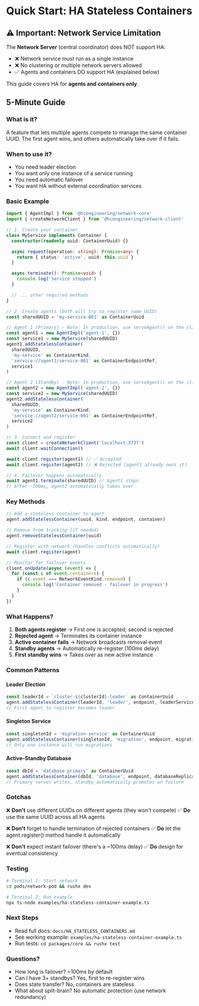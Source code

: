 # Quick Start: HA Stateless Containers

## ⚠️ Important: Network Service Limitation

The **Network Server** (central coordinator) does NOT support HA:

- ❌ Network service must run as a single instance
- ❌ No clustering or multiple network servers allowed
- ✅ Agents and containers DO support HA (explained below)

This guide covers HA for **agents and containers only**.

## 5-Minute Guide

### What is it?

A feature that lets multiple agents compete to manage the same container UUID. The first agent wins, and others automatically take over if it fails.

### When to use it?

- You need leader election
- You want only one instance of a service running
- You need automatic failover
- You want HA without external coordination services

### Basic Example

```typescript
import { AgentImpl } from '@hcengineering/network-core'
import { createNetworkClient } from '@hcengineering/network-client'

// 1. Create your container
class MyService implements Container {
  constructor(readonly uuid: ContainerUuid) {}

  async request(operation: string): Promise<any> {
    return { status: 'active', uuid: this.uuid }
  }

  async terminate(): Promise<void> {
    console.log('Service stopped')
  }

  // ... other required methods
}

// 2. Create agents (both will try to register same UUID)
const sharedUUID = 'my-service-001' as ContainerUuid

// Agent 1 (Primary) - Note: In production, use serveAgent() on the client
const agent1 = new AgentImpl('agent-1', {})
const service1 = new MyService(sharedUUID)
agent1.addStatelessContainer(
  sharedUUID,
  'my-service' as ContainerKind,
  'service://agent1/service-001' as ContainerEndpointRef,
  service1
)

// Agent 2 (Standby) - Note: In production, use serveAgent() on the client
const agent2 = new AgentImpl('agent-2', {})
const service2 = new MyService(sharedUUID)
agent2.addStatelessContainer(
  sharedUUID,
  'my-service' as ContainerKind,
  'service://agent2/service-001' as ContainerEndpointRef,
  service2
)

// 3. Connect and register
const client = createNetworkClient('localhost:3737')
await client.waitConnection()

await client.register(agent1) // ✅ Accepted
await client.register(agent2) // ❌ Rejected (agent1 already owns it)

// 4. Failover happens automatically
await agent1.terminate(sharedUUID) // Agent1 stops
// After ~100ms, agent2 automatically takes over
```

### Key Methods

```typescript
// Add a stateless container to agent
agent.addStatelessContainer(uuid, kind, endpoint, container)

// Remove from tracking (if needed)
agent.removeStatelessContainer(uuid)

// Register with network (handles conflicts automatically)
await client.register(agent)

// Monitor for failover events
client.onUpdate(async (event) => {
  for (const c of event.containers) {
    if (c.event === NetworkEventKind.removed) {
      console.log('Container removed - failover in progress')
    }
  }
})
```

### What Happens?

1. **Both agents register** → First one is accepted, second is rejected
2. **Rejected agent** → Terminates its container instance
3. **Active container fails** → Network broadcasts removal event
4. **Standby agents** → Automatically re-register (100ms delay)
5. **First standby wins** → Takes over as new active instance

### Common Patterns

#### Leader Election

```typescript
const leaderId = `cluster-${clusterId}-leader` as ContainerUuid
agent.addStatelessContainer(leaderId, 'leader', endpoint, leaderService)
// First agent to register becomes leader
```

#### Singleton Service

```typescript
const singletonId = 'migration-service' as ContainerUuid
agent.addStatelessContainer(singletonId, 'migration', endpoint, migrationService)
// Only one instance will run migrations
```

#### Active-Standby Database

```typescript
const dbId = 'database-primary' as ContainerUuid
agent.addStatelessContainer(dbId, 'database', endpoint, databaseReplica)
// Primary serves writes, standby automatically promotes on failure
```

### Gotchas

❌ **Don't** use different UUIDs on different agents (they won't compete)
✅ **Do** use the same UUID across all HA agents

❌ **Don't** forget to handle termination of rejected containers
✅ **Do** let the agent.register() method handle it automatically

❌ **Don't** expect instant failover (there's a ~100ms delay)
✅ **Do** design for eventual consistency

### Testing

```bash
# Terminal 1: Start network
cd pods/network-pod && rushx dev

# Terminal 2: Run example
npx ts-node examples/ha-stateless-container-example.ts
```

### Next Steps

- Read full docs: `docs/HA_STATELESS_CONTAINERS.md`
- See working example: `examples/ha-stateless-container-example.ts`
- Run tests: `cd packages/core && rushx test`

### Questions?

- How long is failover? ~100ms by default
- Can I have 3+ standbys? Yes, first to re-register wins
- Does state transfer? No, containers are stateless
- What about split-brain? No automatic protection (use network redundancy)
